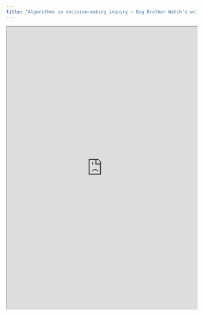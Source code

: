 ```yaml
---
title: "Algorithms in decision-making inquiry – Big Brother Watch’s written evidence to the Science and Technology Committee"
---
```




<iframe height="750" width="100%" src="https://ewelton.github.io/ktest/wiki.html#Algorithms%20in%20decision-making%20inquiry%20%E2%80%93%20Big%20Brother%20Watch%E2%80%99s%20written%20evidence%20to%20the%20Science%20and%20Technology%20Committee"></iframe>
